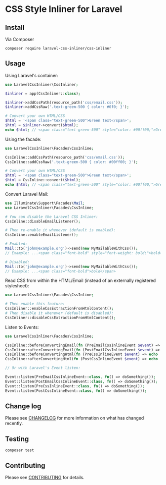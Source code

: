 # CSS Style Inliner for Laravel

## Install

Via Composer

```shell
composer require laravel-css-inliner/css-inliner
```

## Usage

Using Laravel's container:

```php
use LaravelCssInliner\CssInliner;

$inliner = app(CssInliner::class);

$inliner->addCssPath(resource_path('css/email.css'));
$inliner->addCssRaw('.text-green-500 { color: #0f0; }');

# Convert your own HTML/CSS
$html = '<span class="text-green-500">Green text</span>';
$html = $inliner->convert($html);
echo $html; // <span class="text-green-500" style="color: #00ff00;">Green text</span>
```

Using the facade:

```php
use LaravelCssInliner\Facades\CssInline;

CssInline::addCssPath(resource_path('css/email.css'));
CssInline::addCssRaw('.text-green-500 { color: #00ff00; }');

# Convert your own HTML/CSS
$html = '<span class="text-green-500">Green text</span>';
$html = CssInline::convert($html);
echo $html; // <span class="text-green-500" style="color: #00ff00;">Green text</span>
```

Convert Laravel Mail:

```php
use Illuminate\Support\Facades\Mail;
use LaravelCssInliner\Facades\CssInline;

# You can disable the Laravel CSS Inliner:
CssInline::disableEmailListener();

# Then re-enable it whenever (default is enabled):
CssInline::enableEmailListener();

# Enabled:
Mail::to('john@example.org')->send(new MyMailableWithCss());
// Example: ...<span class="font-bold" style="font-weight: bold;">bold</span>

# Disabled:
Mail::to('john@example.org')->send(new MyMailableWithCss());
// Example: ...<span class="font-bold">bold</span>
```

Read CSS from within the HTML/Email (instead of an externally registered stylesheet):

```php
use LaravelCssInliner\Facades\CssInline;

# Then enable this feature:
CssInliner::enableCssExtractionFromHtmlContent();
# Then disable it whenever (default is disabled):
CssInliner::disableCssExtractionFromHtmlContent();

```

Listen to Events:

```php
use LaravelCssInliner\Facades\CssInline;

CssInline::beforeConvertingEmail(fn (PreEmailCssInlineEvent $event) => echo 'Do something before Email CSS is inlined');
CssInline::afterConvertingEmail(fn (PostEmailCssInlineEvent $event) => echo 'Do something after Email CSS is inlined');
CssInline::beforeConvertingHtml(fn (PreCssInlineEvent $event) => echo 'Do something before HTML CSS is inlined');
CssInline::afterConvertingHtml(fn (PostCssInlineEvent $event) => echo 'Do something after HTML CSS is inlined');

// Or with Laravel's Event listen:

Event::listen(PreEmailCssInlineEvent::class, fn() => doSomething());
Event::listen(PostEmailCssInlineEvent::class, fn() => doSomething());
Event::listen(PreCssInlineEvent::class, fn() => doSomething());
Event::listen(PostCssInlineEvent::class, fn() => doSomething());
```

## Change log

Please see [CHANGELOG](CHANGELOG.md) for more information on what has changed recently.

## Testing

```shell
composer test
```

## Contributing

Please see [CONTRIBUTING](.github/CONTRIBUTING.md) for details.
